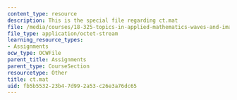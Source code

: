 ```yaml
---
content_type: resource
description: This is the special file regarding ct.mat
file: /media/courses/18-325-topics-in-applied-mathematics-waves-and-imaging-fall-2015/fb5b553223b47d992a53c26e3a76dc65_ct.mat
file_type: application/octet-stream
learning_resource_types:
- Assignments
ocw_type: OCWFile
parent_title: Assignments
parent_type: CourseSection
resourcetype: Other
title: ct.mat
uid: fb5b5532-23b4-7d99-2a53-c26e3a76dc65
---
```

